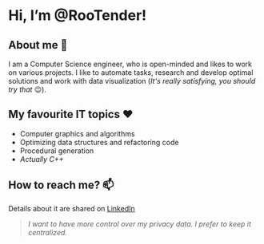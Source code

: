 # Hi, I’m @RooTender!

## About me 👋
I am a Computer Science engineer, who is open-minded and likes to work on various projects.
I like to automate tasks, research and develop optimal solutions and work with data visualization (*It's really satisfying, you should try that* 😉).

## My favourite IT topics ❤
- Computer graphics and algorithms
- Optimizing data structures and refactoring code
- Procedural generation
- _Actually C++_

## How to reach me? 📫
Details about it are shared on [LinkedIn](https://www.linkedin.com/in/rootender/)
> _I want to have more control over my privacy data. I prefer to keep it centralized._

<!---
RooTender/RooTender is a ✨ special ✨ repository because its `README.md` (this file) appears on your GitHub profile.
You can click the Preview link to take a look at your changes.
--->
